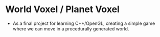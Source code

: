 # World Voxel / Planet Voxel

- As a final project for learning C++/OpenGL, creating a simple game where we can move in a procedurally generated world.
